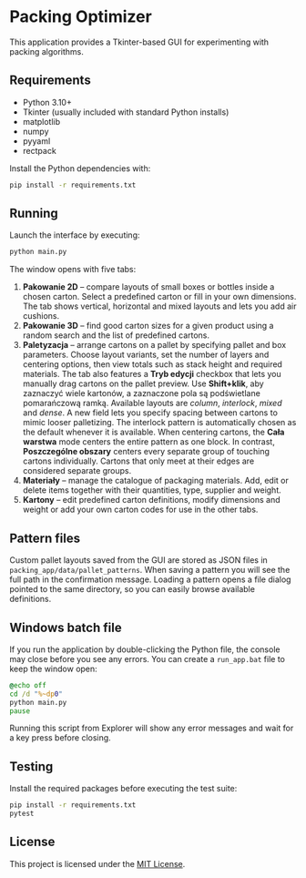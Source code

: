# Packing Optimizer

This application provides a Tkinter-based GUI for experimenting with packing algorithms.

## Requirements
- Python 3.10+
- Tkinter (usually included with standard Python installs)
- matplotlib
- numpy
- pyyaml
- rectpack

Install the Python dependencies with:
```bash
pip install -r requirements.txt
```

## Running
Launch the interface by executing:
```bash
python main.py
```
The window opens with five tabs:

1. **Pakowanie 2D** – compare layouts of small boxes or bottles inside a chosen carton. Select a predefined carton or fill in your own dimensions. The tab shows vertical, horizontal and mixed layouts and lets you add air cushions.
2. **Pakowanie 3D** – find good carton sizes for a given product using a random search and the list of predefined cartons.
3. **Paletyzacja** – arrange cartons on a pallet by specifying pallet and box parameters. Choose layout variants, set the number of layers and centering options, then view totals such as stack height and required materials. The tab also features a **Tryb edycji** checkbox that lets you manually drag cartons on the pallet preview. Use **Shift+klik**, aby zaznaczyć wiele kartonów, a zaznaczone pola są podświetlane pomarańczową ramką. Available layouts are *column*, *interlock*, *mixed* and *dense*. A new field lets you specify spacing between cartons to mimic looser palletizing. The interlock pattern is automatically chosen as the default whenever it is available.
    When centering cartons, the **Cała warstwa** mode centers the entire pattern as one block. In contrast, **Poszczególne obszary** centers every separate group of touching cartons individually. Cartons that only meet at their edges are considered separate groups.
4. **Materiały** – manage the catalogue of packaging materials. Add, edit or delete items together with their quantities, type, supplier and weight.
5. **Kartony** – edit predefined carton definitions, modify dimensions and weight or add your own carton codes for use in the other tabs.

## Pattern files
Custom pallet layouts saved from the GUI are stored as JSON files in
`packing_app/data/pallet_patterns`. When saving a pattern you will see the full
path in the confirmation message. Loading a pattern opens a file dialog pointed
to the same directory, so you can easily browse available definitions.

## Windows batch file
If you run the application by double-clicking the Python file, the console may close before you see any errors. You can create a `run_app.bat` file to keep the window open:
```bat
@echo off
cd /d "%~dp0"
python main.py
pause
```
Running this script from Explorer will show any error messages and wait for a key press before closing.

## Testing
Install the required packages before executing the test suite:
```bash
pip install -r requirements.txt
pytest
```

## License
This project is licensed under the [MIT License](LICENSE).

